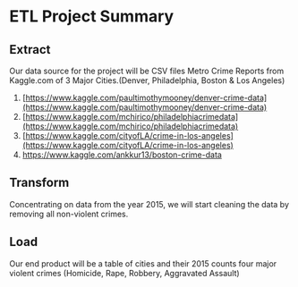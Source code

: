# ETL Project Summary

## Extract
Our data source for the project will be CSV files Metro Crime Reports from Kaggle.com of 3 Major Cities.(Denver, Philadelphia, Boston & Los Angeles)

1.  [https://www.kaggle.com/paultimothymooney/denver-crime-data](https://www.kaggle.com/paultimothymooney/denver-crime-data)
2.  [https://www.kaggle.com/mchirico/philadelphiacrimedata](https://www.kaggle.com/mchirico/philadelphiacrimedata)
3.  [https://www.kaggle.com/cityofLA/crime-in-los-angeles](https://www.kaggle.com/cityofLA/crime-in-los-angeles)
4.  https://www.kaggle.com/ankkur13/boston-crime-data

## Transform
Concentrating on data from the year 2015, we will start cleaning the data by removing all non-violent crimes.

## Load
Our end product will be a table of cities and their 2015 counts four major violent crimes (Homicide, Rape, Robbery, Aggravated Assault)
